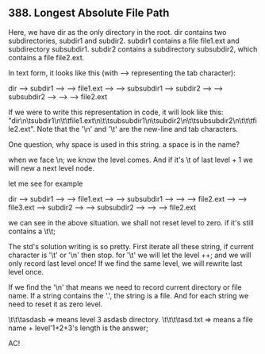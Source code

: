 ## 388. Longest Absolute File Path

Here, we have dir as the only directory in the root. dir contains two subdirectories, subdir1 and subdir2. subdir1 contains a file file1.ext and subdirectory subsubdir1. subdir2 contains a subdirectory subsubdir2, which contains a file file2.ext.

In text form, it looks like this (with ⟶ representing the tab character):

dir
⟶ subdir1
⟶ ⟶ file1.ext
⟶ ⟶ subsubdir1
⟶ subdir2
⟶ ⟶ subsubdir2
⟶ ⟶ ⟶ file2.ext

If we were to write this representation in code, it will look like this: "dir\n\tsubdir1\n\t\tfile1.ext\n\t\tsubsubdir1\n\tsubdir2\n\t\tsubsubdir2\n\t\t\tfile2.ext". Note that the '\n' and '\t' are the new-line and tab characters.

One question, why space is used in this string. a space is in the name?

when we face \n; we know the level comes. And if it's \t of last level + 1 we will new a next level node.

let me see for example

dir
⟶ subdir1
⟶ ⟶ file1.ext
⟶ ⟶ subsubdir1
⟶ ⟶ ⟶ file2.ext
⟶ ⟶ file3.ext
⟶ subdir2
⟶ ⟶ subsubdir2
⟶ ⟶ ⟶ file2.ext

we can see in the above situation. we shall not reset level to zero. if it's still contains a \t\t;

The std's solution writing is so pretty. First iterate all these string, if current character is '\t' or '\n' then stop. for '\t' we will let the level ++; and we will only record last level once! If we find the same level, we will rewrite last level once.

If we find the '\n' that means we need to record current directory or file name. If a string contains the '.', the string is a file. And for each string we need to reset it as zero level.

\t\t\tasdasb => means level 3 asdasb directory.
\t\t\t\tasd.txt => means a file name + level'1+2+3's length is the answer;

AC!